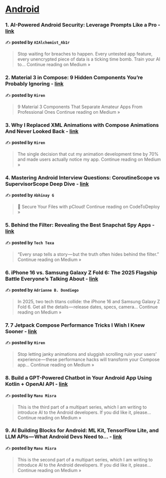 
<h1><a href=https://medium.com/tag/android/recommended target="_blank" rel="noopener noreferrer">Android</a></h1>
<h3>1. AI-Powered Android Security: Leverage Prompts Like a Pro - <a href="https://medium.com/@md.abir1203/ai-powered-android-security-leverage-prompts-like-a-pro-0d58b7373375?source=rss------android-5" target="_blank" rel="noopener noreferrer">link</a></h3>

✍️ **posted by `AIAlchemist_Ab1r`**

<blockquote>Stop waiting for breaches to happen. Every untested app feature, every unencrypted piece of data is a ticking time bomb. Train your AI to…
Continue reading on Medium »</blockquote>

<h3>2. Material 3 in Compose: 9 Hidden Components You’re Probably Ignoring - <a href="https://medium.com/@hiren6997/material-3-in-compose-9-hidden-components-youre-probably-ignoring-7fd60a198f2e?source=rss------android-5" target="_blank" rel="noopener noreferrer">link</a></h3>

✍️ **posted by `Hiren`**

<blockquote>9 Material 3 Components That Separate Amateur Apps From Professional Ones
Continue reading on Medium »</blockquote>

<h3>3. Why I Replaced XML Animations with Compose Animations And Never Looked Back - <a href="https://medium.com/@hiren6997/why-i-replaced-xml-animations-with-compose-animations-and-never-looked-back-1d49f0b034c5?source=rss------android-5" target="_blank" rel="noopener noreferrer">link</a></h3>

✍️ **posted by `Hiren`**

<blockquote>The single decision that cut my animation development time by 70% and made users actually notice my app.
Continue reading on Medium »</blockquote>

<h3>4. Mastering Android Interview Questions: CoroutineScope vs SupervisorScope Deep Dive - <a href="https://medium.com/codetodeploy/mastering-android-interview-questions-coroutinescope-vs-supervisorscope-deep-dive-034632763f37?source=rss------android-5" target="_blank" rel="noopener noreferrer">link</a></h3>

✍️ **posted by `Abhinay G`**

<blockquote>💾 Secure Your Files with pCloud!
Continue reading on CodeToDeploy »</blockquote>

<h3>5. Behind the Filter: Revealing the Best Snapchat Spy Apps - <a href="https://medium.com/@info_40390/behind-the-filter-revealing-the-best-snapchat-spy-apps-5d6bb0319aff?source=rss------android-5" target="_blank" rel="noopener noreferrer">link</a></h3>

✍️ **posted by `Tech Texa`**

<blockquote>“Every snap tells a story — but the truth often hides behind the filter.”
Continue reading on Medium »</blockquote>

<h3>6.  iPhone 16 vs. Samsung Galaxy Z Fold 6: The 2025 Flagship Battle Everyone’s Talking About - <a href="https://medium.com/@adriannebdondiego0213/iphone-16-vs-samsung-galaxy-z-fold-6-the-2025-flagship-battle-everyones-talking-about-a75c33952de5?source=rss------android-5" target="_blank" rel="noopener noreferrer">link</a></h3>

✍️ **posted by `Adrianne B. Dondiego`**

<blockquote>In 2025, two tech titans collide: the iPhone 16 and Samsung Galaxy Z Fold 6. Get all the details — release dates, specs, camera…
Continue reading on Medium »</blockquote>

<h3>7. 7 Jetpack Compose Performance Tricks I Wish I Knew Sooner - <a href="https://medium.com/@hiren6997/7-jetpack-compose-performance-tricks-i-wish-i-knew-sooner-05cf5d3faca8?source=rss------android-5" target="_blank" rel="noopener noreferrer">link</a></h3>

✍️ **posted by `Hiren`**

<blockquote>Stop letting janky animations and sluggish scrolling ruin your users’ experience — these performance hacks will transform your Compose app…
Continue reading on Medium »</blockquote>

<h3>8. Build a GPT-Powered Chatbot in Your Android App Using Kotlin + OpenAI API - <a href="https://medium.com/@manu706/build-a-gpt-powered-chatbot-in-your-android-app-using-kotlin-openai-api-afb5bb0d810c?source=rss------android-5" target="_blank" rel="noopener noreferrer">link</a></h3>

✍️ **posted by `Manu Misra`**

<blockquote>This is the third part of a multipart series, which I am writing to introduce AI to the Android developers. If you did like it, please…
Continue reading on Medium »</blockquote>

<h3>9. AI Building Blocks for Android: ML Kit, TensorFlow Lite, and LLM APIs — What Android Devs Need to… - <a href="https://medium.com/@manu706/ai-building-blocks-for-android-ml-kit-tensorflow-lite-and-llm-apis-what-android-devs-need-to-277b9236d32f?source=rss------android-5" target="_blank" rel="noopener noreferrer">link</a></h3>

✍️ **posted by `Manu Misra`**

<blockquote>This is the second part of a multipart series, which I am writing to introduce AI to the Android developers. If you did like it, please…
Continue reading on Medium »</blockquote>

